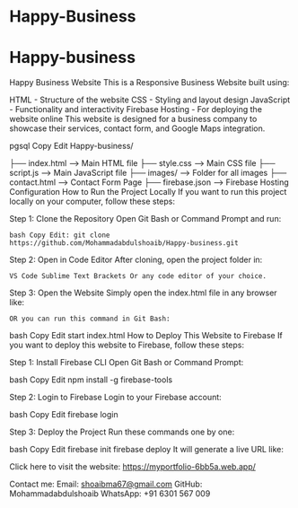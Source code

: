 # Happy-Business

# Happy-business
Happy Business Website This is a Responsive Business Website built using:

HTML - Structure of the website 
CSS - Styling and layout design 
JavaScript - Functionality and interactivity 
Firebase Hosting - For deploying the website online This website is designed for a business company to showcase their services, contact form, and Google Maps integration.


pgsql Copy Edit Happy-business/

├── index.html --> Main HTML file
├── style.css --> Main CSS file 
├── script.js --> Main JavaScript file
├── images/ --> Folder for all images
├── contact.html --> Contact Form Page
├── firebase.json --> Firebase Hosting Configuration How to Run the Project Locally If you want to run this project locally on your computer, follow these steps:

Step 1: Clone the Repository Open Git Bash or Command Prompt and run:

    bash Copy Edit: git clone https://github.com/Mohammadabdulshoaib/Happy-business.git

Step 2: Open in Code Editor After cloning, open the project folder in:

    VS Code Sublime Text Brackets Or any code editor of your choice. 

Step 3: Open the Website Simply open the index.html file in any browser like:

    OR you can run this command in Git Bash:

bash Copy Edit start index.html How to Deploy This Website to Firebase If you want to deploy this website to Firebase, follow these steps:

Step 1: Install Firebase CLI Open Git Bash or Command Prompt:

  bash Copy Edit npm install -g firebase-tools 

Step 2: Login to Firebase Login to your Firebase account:

  bash Copy Edit firebase login 

Step 3: Deploy the Project Run these commands one by one:

bash Copy Edit firebase init firebase deploy It will generate a live URL like:

Click here to visit the website: https://myportfolio-6bb5a.web.app/

Contact me:
Email: shoaibma67@gmail.com 
GitHub: Mohammadabdulshoaib 
WhatsApp: +91 6301 567 009

